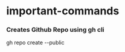 # important-commands

### Creates Github Repo using gh cli
gh repo create <repository-name> --public
